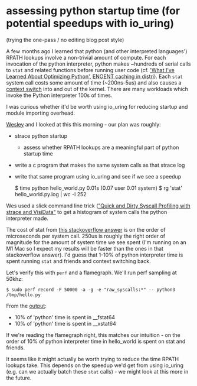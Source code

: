 # assessing python startup time (for potential speedups with io_uring)

(trying the one-pass / no editing blog post style)

A few months ago I learned that python (and other interpreted languages') RPATH lookups involve a non-trivial amount of compute. For each invocation of the python interpreter, python makes ~hundreds of serial calls to `stat` and related functions before running user code (cf. ['What I've Learned About Optimizing Python'][0], [ENOENT caching in distri][1]). Each `stat` system call costs some amount of time (~200ns-5us) and also causes a [context switch][2] into and out of the kernel. There are many workloads which invoke the Python interpreter 100s of times.

I was curious whether it'd be worth using io_uring for reducing startup and module importing overhead. 

[Wesley](https://blog.wesleyac.com) and I looked at this this morning - our plan was roughly:

- strace python startup 
  - assess whether RPATH lookups are a meaningful part of python startup time
- write a c program that makes the same system calls as that strace log
- write that same program using io_uring and see if we see a speedup

    $ time python hello_world.py
    0.01s (0.07 user 0.01 system)
    $ rg 'stat' hello_world.py.log | wc -l
    252

Wes used a slick command line trick (["Quick and Dirty Syscall Profiling with strace and VisiData"](https://blog.wesleyac.com/posts/syscall-profiling-visidata) to get a histogram of system calls the python interpreter made.

The cost of stat from [this stackoverflow answer][3] is on the order of microseconds per system call.
250us is roughly the right order of magnitude for the amount of system time we see spent (I'm running on an M1 Mac so I expect my results will be faster than the ones in that stackoverflow answer).
I'd guess that 1-10% of python interpreter time is spent running `stat` and friends and context switching back.

Let's verify this with `perf` and a flamegraph.
We'll run perf sampling at 50khz:                                                    

    $ sudo perf record -F 50000 -a -g -e "raw_syscalls:*" -- python3 /tmp/hello.py

From the [output][4]:
  - 10% of 'python' time is spent in __fstat64
  - 10% of 'python' time is spent in __xstat64

If we're reading the flamegraph right, this matches our intuition - on the order of 10% of python interpreter time in hello_world is spent on stat and friends.

It seems like it might actually be worth trying to reduce the time RPATH lookups take.
This depends on the speedup we'd get from using io_uring (e.g. can we actually batch these `stat` calls) - we might look at this more in the future. 

[0]: https://gregoryszorc.com/blog/2019/01/10/what-i%27ve-learned-about-optimizing-python/
[1]: https://github.com/distr1/distri/commit/b6a0e43368d54d5ed0e03af687158dc3e2106e38
[2]: https://eli.thegreenplace.net/2018/measuring-context-switching-and-memory-overheads-for-linux-threads/
[3]: https://stackoverflow.com/questions/32748530/on-linux-is-access-faster-than-stat
[4]: https://gist.github.com/stijlist/399a6c6f26119df96838dfa543e115d7#file-perf-svg
